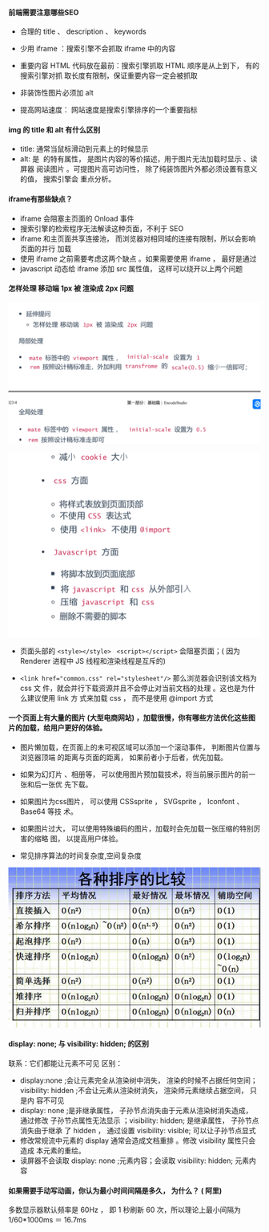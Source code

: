 #### 前端需要注意哪些SEO

- 合理的 title 、 description 、 keywords 
- 少用 iframe ：搜索引擎不会抓取 iframe 中的内容
- 重要内容 HTML 代码放在最前：搜索引擎抓取 HTML 顺序是从上到下， 有的搜索引擎对抓
  取⻓度有限制，保证重要内容⼀定会被抓取

- ⾮装饰性图片必须加 alt
- 提高网站速度： 网站速度是搜索引擎排序的⼀个重要指标

#### img 的 title 和 alt 有什么区别

- title: 通常当鼠标滑动到元素上的时候显示
- alt: 是 <img> 的特有属性， 是图片内容的等价描述，用于图片⽆法加载时显示 、读屏器
  阅读图片 。可提图片高可访问性， 除了纯装饰图片外都必须设置有意义的值， 搜索引擎会
  重点分析。

 ####   iframe有那些缺点？

- iframe 会阻塞主⻚⾯的 Onload 事件
- 搜索引擎的检索程序无法解读这种⻚⾯，不利于 SEO
- iframe 和主⻚⾯共享连接池， 而浏览器对相同域的连接有限制，所以会影响⻚⾯的并⾏
  加载
- 使用 iframe 之前需要考虑这两个缺点 。如果需要使用 iframe ， 最好是通过
- javascript 动态给 iframe 添加 src 属性值， 这样可以绕开以上两个问题

#### 怎样处理 移动端 1px 被 渲染成 2px 问题

![image-20230530153855984](../../public/image-20230530153855984.png)

![image-20230530153931850](../../public/image-20230530153931850.png)

- 页面头部的 `<style></style>` ` <script></script>` 会阻塞页面；( 因为 Renderer
  进程中 JS 线程和渲染线程是互斥的)

- `<link href="common.css" rel="stylesheet"/>` 那么浏览器会识别该⽂档为 css ⽂
  件，就会并⾏下载资源并且不会停止对当前⽂档的处理 。这也是为什么建议使用 link ⽅
  式来加载 css ， 而不是使用 @import ⽅式

#### ⼀个页面上有大量的图片 (大型电商网站) ，加载很慢，你有哪些方法优化这些图片的加载，给用户更好的体验。

- 图片懒加载，在页面上的未可视区域可以添加⼀个滚动事件， 判断图片位置与浏览器顶端
  的距离与页面的距离， 如果前者小于后者，优先加载。

- 如果为幻灯片 、相册等， 可以使用图片预加载技术，将当前展示图片的前⼀张和后⼀张优
  先下载。

- 如果图片为css图片， 可以使用 CSSsprite ， SVGsprite ， Iconfont 、 Base64 等技
  术。

- 如果图片过大， 可以使用特殊编码的图片，加载时会先加载⼀张压缩的特别厉害的缩略
  图， 以提高用户体验。

  

- 常见排序算法的时间复杂度,空间复杂度

![image-20230530155952332](../../public/image-20230530155952332.png)

#### display: none; 与 visibility: hidden; 的区别
联系：它们都能让元素不可⻅
区别：

- display:none ;会让元素完全从渲染树中消失， 渲染的时候不占据任何空间；
  visibility: hidden ;不会让元素从渲染树消失， 渲染师元素继续占据空间， 只是内
  容不可⻅
- display: none ;是⾮继承属性， ⼦孙节点消失由于元素从渲染树消失造成， 通过修改
  ⼦孙节点属性⽆法显示 ；visibility: hidden; 是继承属性， ⼦孙节点消失由于继承
  了 hidden ， 通过设置 visibility: visible; 可以让⼦孙节点显式
- 修改常规流中元素的 display 通常会造成⽂档重排 。修改 visibility 属性只会造成
  本元素的重绘。
- 读屏器不会读取 display: none ;元素内容；会读取 visibility: hidden; 元素内容

#### 如果需要手动写动画，你认为最小时间间隔是多久， 为什么？ ( 阿里)
多数显示器默认频率是 60Hz ， 即 1 秒刷新 60 次，所以理论上最小间隔为
1/60*1000ms ＝ 16.7ms